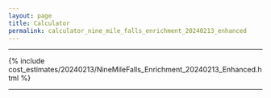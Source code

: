 ```yaml
---
layout: page
title: Calculator
permalink: calculator_nine_mile_falls_enrichment_20240213_enhanced
---
```


___

{% include cost_estimates/20240213/NineMileFalls_Enrichment_20240213_Enhanced.html %}

___

